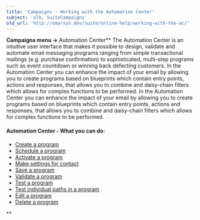 ```yaml
---
title: 'Campaigns - Working with the Automation Center'
subject: 'olh, SuiteCampaigns'
old_url: 'http://emarsys.dev/suite/online-help/working-with-the-ac/'
---
```


**Campaigns menu ->** Automation Center** The Automation Center is an intuitive user interface that makes it possible to design, validate and automate email messaging programs ranging from simple transactional mailings (e.g. purchase confirmation) to sophisticated, multi-step programs such as event countdown or winning back defecting customers. In the Automation Center you can enhance the impact of your email by allowing you to create programs based on blueprints which contain entry points, actions and responses, that allows you to combine and daisy-chain filters which allows for complex functions to be performed. In the Automation Center you can enhance the impact of your email by allowing you to create programs based on blueprints which contain entry points, actions and responses, that allows you to combine and daisy-chain filters which allows for complex functions to be performed.

#### Automation Center - What you can do:

- [Create a program](/olh/ac-overview.md "Campaigns – Automation Center – Overview")
- [Schedule a program](/olh/ac-overview.md "Campaigns – Automation Center – Overview")
- [Activate a program](/olh/ac-overview.md "Campaigns – Automation Center – Overview")
- [Make settings for contact ](/olh/ac-overview.md "Campaigns – Automation Center – Overview")
- [Save a program](/olh/ac-overview.md "Campaigns – Automation Center – Overview")
- [Validate a program](/olh/ac-overview.md "Campaigns – Automation Center – Overview")
- [Test a program](/olh/ac-overview.md "Campaigns – Automation Center – Overview")
- [Test individual paths in a program](/olh/ac-overview.md "Campaigns – Automation Center – Overview")
- [Edit a program](/olh/ac-overview.md "Campaigns – Automation Center – Overview")
- [Delete a program](/olh/ac-overview.md "Campaigns – Automation Center – Overview")

**